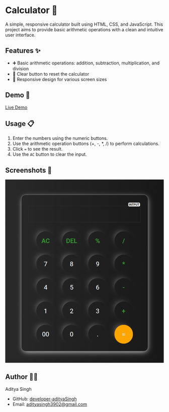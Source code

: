 # Calculator 🔢

A simple, responsive calculator built using HTML, CSS, and JavaScript. This project aims to provide basic arithmetic operations with a clean and intuitive user interface.

## Features ✨

- ➕ Basic arithmetic operations: addition, subtraction, multiplication, and division
- 🧼 Clear button to reset the calculator
- 📱 Responsive design for various screen sizes

## Demo 🚀

[Live Demo](https://calculator-roan-sigma.vercel.app/)

## Usage 📋

1. Enter the numbers using the numeric buttons.
2. Use the arithmetic operation buttons (+, -, *, /) to perform calculations.
3. Click `=` to see the result.
4. Use the `AC` button to clear the input.


## Screenshots 📸

![Calculator Screenshot](https://github.com/developer-adityaSingh/Calculator/blob/master/Assets/calculator-roan-sigma.vercel.app_.png)


## Author 👨‍💻

Aditya Singh
- GitHub: [developer-adityaSingh](https://github.com/developer-adityaSingh)
- Email: adityasingh3902@gmail.com


